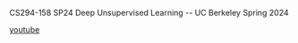 CS294-158 SP24 Deep Unsupervised Learning -- UC Berkeley Spring 2024

[youtube](https://www.youtube.com/watch?v=tFR6Likf4VI&ab_channel=PieterAbbeel)